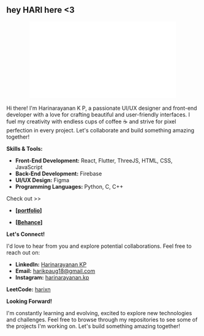 ## hey HARI here <3
<div align="center">
  <img src="./logo_hari.gif" height="200" />
</div>

Hi there! I'm Harinarayanan K P, a passionate UI/UX designer and front-end developer with a love for crafting beautiful and user-friendly interfaces. I fuel my creativity with endless cups of coffee ☕️ and strive for pixel perfection in every project. Let's collaborate and build something amazing together!

**Skills & Tools:**

* **Front-End Development:** React, Flutter, ThreeJS, HTML, CSS, JavaScript
* **Back-End Development:** Firebase
* **UI/UX Design:** Figma
* **Programming Languages:** Python, C, C++

Check out >>

* **[[**portfolio**](https://harinarayanan-kp.github.io/heyhari/)]**
  
* **[[**Behance**](https://www.behance.net/haritech1)]**

  
**Let's Connect!**

I'd love to hear from you and explore potential collaborations. Feel free to reach out on:

* **LinkedIn:** [Harinarayanan KP](https://www.linkedin.com/in/harinarayanan-kp-a25094255/)
* **Email:** [harikpaug18@gmail.com](mailto:harikpaug18@gmail.com)
* **Instagram:** [harinarayanan.kp](www.instagram.com/harinarayanan.kp)

**LeetCode:** [harixn](https://leetcode.com/harixn/)


**Looking Forward!**

I'm constantly learning and evolving, excited to explore new technologies and challenges. Feel free to browse through my repositories to see some of the projects I'm working on. Let's build something amazing together!
